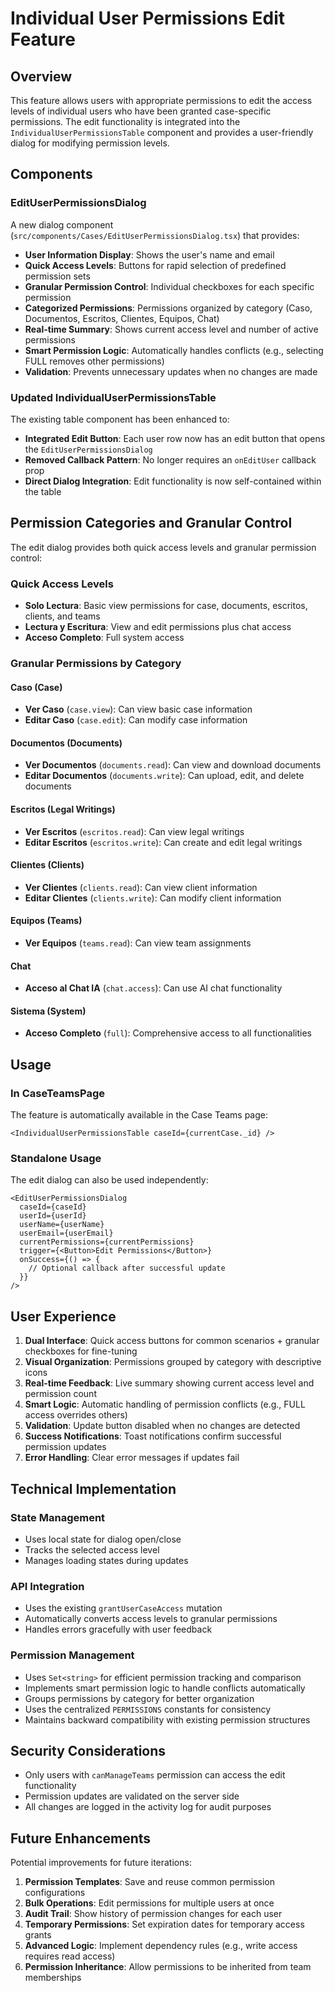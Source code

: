 # Individual User Permissions Edit Feature

## Overview

This feature allows users with appropriate permissions to edit the access levels of individual users who have been granted case-specific permissions. The edit functionality is integrated into the `IndividualUserPermissionsTable` component and provides a user-friendly dialog for modifying permission levels.

## Components

### EditUserPermissionsDialog

A new dialog component (`src/components/Cases/EditUserPermissionsDialog.tsx`) that provides:

- **User Information Display**: Shows the user's name and email
- **Quick Access Levels**: Buttons for rapid selection of predefined permission sets
- **Granular Permission Control**: Individual checkboxes for each specific permission
- **Categorized Permissions**: Permissions organized by category (Caso, Documentos, Escritos, Clientes, Equipos, Chat)
- **Real-time Summary**: Shows current access level and number of active permissions
- **Smart Permission Logic**: Automatically handles conflicts (e.g., selecting FULL removes other permissions)
- **Validation**: Prevents unnecessary updates when no changes are made

### Updated IndividualUserPermissionsTable

The existing table component has been enhanced to:

- **Integrated Edit Button**: Each user row now has an edit button that opens the `EditUserPermissionsDialog`
- **Removed Callback Pattern**: No longer requires an `onEditUser` callback prop
- **Direct Dialog Integration**: Edit functionality is now self-contained within the table

## Permission Categories and Granular Control

The edit dialog provides both quick access levels and granular permission control:

### Quick Access Levels
- **Solo Lectura**: Basic view permissions for case, documents, escritos, clients, and teams
- **Lectura y Escritura**: View and edit permissions plus chat access
- **Acceso Completo**: Full system access

### Granular Permissions by Category

#### Caso (Case)
- **Ver Caso** (`case.view`): Can view basic case information
- **Editar Caso** (`case.edit`): Can modify case information

#### Documentos (Documents)
- **Ver Documentos** (`documents.read`): Can view and download documents
- **Editar Documentos** (`documents.write`): Can upload, edit, and delete documents

#### Escritos (Legal Writings)
- **Ver Escritos** (`escritos.read`): Can view legal writings
- **Editar Escritos** (`escritos.write`): Can create and edit legal writings

#### Clientes (Clients)
- **Ver Clientes** (`clients.read`): Can view client information
- **Editar Clientes** (`clients.write`): Can modify client information

#### Equipos (Teams)
- **Ver Equipos** (`teams.read`): Can view team assignments

#### Chat
- **Acceso al Chat IA** (`chat.access`): Can use AI chat functionality

#### Sistema (System)
- **Acceso Completo** (`full`): Comprehensive access to all functionalities

## Usage

### In CaseTeamsPage

The feature is automatically available in the Case Teams page:

```tsx
<IndividualUserPermissionsTable caseId={currentCase._id} />
```

### Standalone Usage

The edit dialog can also be used independently:

```tsx
<EditUserPermissionsDialog
  caseId={caseId}
  userId={userId}
  userName={userName}
  userEmail={userEmail}
  currentPermissions={currentPermissions}
  trigger={<Button>Edit Permissions</Button>}
  onSuccess={() => {
    // Optional callback after successful update
  }}
/>
```

## User Experience

1. **Dual Interface**: Quick access buttons for common scenarios + granular checkboxes for fine-tuning
2. **Visual Organization**: Permissions grouped by category with descriptive icons
3. **Real-time Feedback**: Live summary showing current access level and permission count
4. **Smart Logic**: Automatic handling of permission conflicts (e.g., FULL access overrides others)
5. **Validation**: Update button disabled when no changes are detected
6. **Success Notifications**: Toast notifications confirm successful permission updates
7. **Error Handling**: Clear error messages if updates fail

## Technical Implementation

### State Management
- Uses local state for dialog open/close
- Tracks the selected access level
- Manages loading states during updates

### API Integration
- Uses the existing `grantUserCaseAccess` mutation
- Automatically converts access levels to granular permissions
- Handles errors gracefully with user feedback

### Permission Management
- Uses `Set<string>` for efficient permission tracking and comparison
- Implements smart permission logic to handle conflicts automatically
- Groups permissions by category for better organization
- Uses the centralized `PERMISSIONS` constants for consistency
- Maintains backward compatibility with existing permission structures

## Security Considerations

- Only users with `canManageTeams` permission can access the edit functionality
- Permission updates are validated on the server side
- All changes are logged in the activity log for audit purposes

## Future Enhancements

Potential improvements for future iterations:

1. **Permission Templates**: Save and reuse common permission configurations
2. **Bulk Operations**: Edit permissions for multiple users at once
3. **Audit Trail**: Show history of permission changes for each user
4. **Temporary Permissions**: Set expiration dates for temporary access grants
5. **Advanced Logic**: Implement dependency rules (e.g., write access requires read access)
6. **Permission Inheritance**: Allow permissions to be inherited from team memberships 
